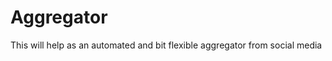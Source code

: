 Aggregator
==========

This will help as an automated and bit flexible aggregator from social media
